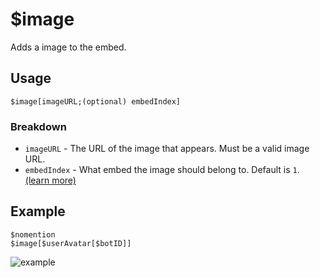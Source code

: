 # $image
Adds a image to the embed.

## Usage
```
$image[imageURL;(optional) embedIndex]
```

### Breakdown
- `imageURL` - The URL of the image that appears. Must be a valid image URL.
- `embedIndex` - What embed the image should belong to. Default is `1`. [(learn more)](https://nilpointer-software.github.io/bdfd-wiki/guides/embedIndexes.html)

## Example
```
$nomention
$image[$userAvatar[$botID]]
```

![example](https://user-images.githubusercontent.com/69215413/123516701-76ecb080-d66b-11eb-9c65-fb7bbb5710b4.png)
